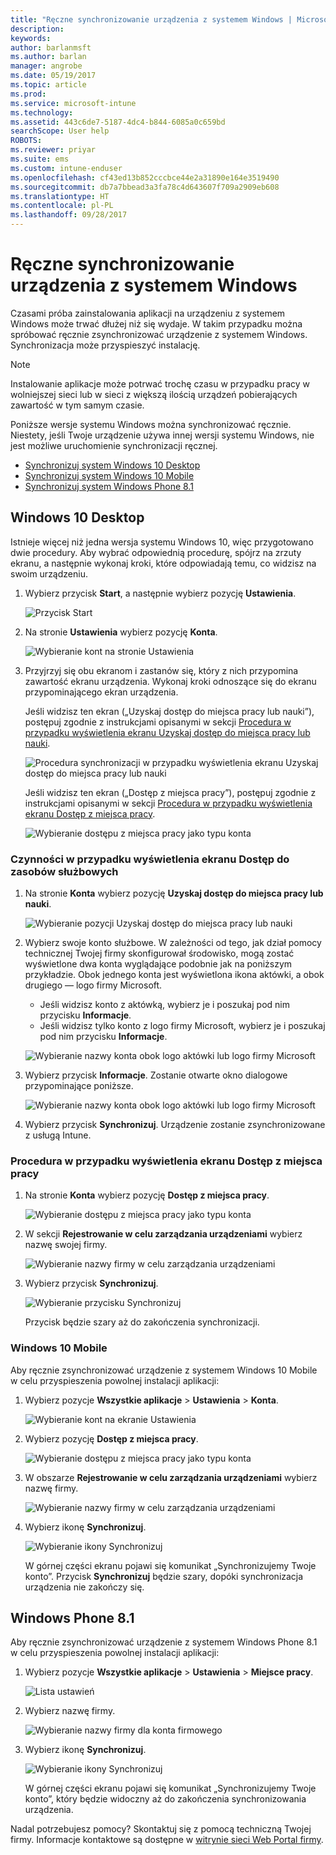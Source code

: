 ```yaml
---
title: "Ręczne synchronizowanie urządzenia z systemem Windows | Microsoft Docs"
description: 
keywords: 
author: barlanmsft
ms.author: barlan
manager: angrobe
ms.date: 05/19/2017
ms.topic: article
ms.prod: 
ms.service: microsoft-intune
ms.technology: 
ms.assetid: 443c6de7-5187-4dc4-b844-6085a0c659bd
searchScope: User help
ROBOTS: 
ms.reviewer: priyar
ms.suite: ems
ms.custom: intune-enduser
ms.openlocfilehash: cf43ed13b852cccbce44e2a31890e164e3519490
ms.sourcegitcommit: db7a7bbead3a3fa78c4d643607f709a2909eb608
ms.translationtype: HT
ms.contentlocale: pl-PL
ms.lasthandoff: 09/28/2017
---
```

# <a name="sync-your-windows-device-manually"></a>Ręczne synchronizowanie urządzenia z systemem Windows

Czasami próba zainstalowania aplikacji na urządzeniu z systemem Windows może trwać dłużej niż się wydaje. W takim przypadku można spróbować ręcznie zsynchronizować urządzenie z systemem Windows. Synchronizacja może przyspieszyć instalację.

> [!Note]
> Instalowanie aplikacje może potrwać trochę czasu w przypadku pracy w wolniejszej sieci lub w sieci z większą ilością urządzeń pobierających zawartość w tym samym czasie.

Poniższe wersje systemu Windows można synchronizować ręcznie. Niestety, jeśli Twoje urządzenie używa innej wersji systemu Windows, nie jest możliwe uruchomienie synchronizacji ręcznej.

* [Synchronizuj system Windows 10 Desktop](#windows-10-desktop)
* [Synchronizuj system Windows 10 Mobile](#windows-10-mobile)
* [Synchronizuj system Windows Phone 8.1](#windows-phone-81)

## <a name="windows-10-desktop"></a>Windows 10 Desktop
Istnieje więcej niż jedna wersja systemu Windows 10, więc przygotowano dwie procedury. Aby wybrać odpowiednią procedurę, spójrz na zrzuty ekranu, a następnie wykonaj kroki, które odpowiadają temu, co widzisz na swoim urządzeniu.

1. Wybierz przycisk **Start**, a następnie wybierz pozycję **Ustawienia**.

    ![Przycisk Start](./media/win10pc-sync-1-start-button.png)

2. Na stronie **Ustawienia** wybierz pozycję **Konta**.

    ![Wybieranie kont na stronie Ustawienia](./media/win10pc-sync-2-settings-accounts.png)

3. Przyjrzyj się obu ekranom i zastanów się, który z nich przypomina zawartość ekranu urządzenia. Wykonaj kroki odnoszące się do ekranu przypominającego ekran urządzenia.

    Jeśli widzisz ten ekran („Uzyskaj dostęp do miejsca pracy lub nauki”), postępuj zgodnie z instrukcjami opisanymi w sekcji [Procedura w przypadku wyświetlenia ekranu Uzyskaj dostęp do miejsca pracy lub nauki](#steps-to-follow-if-you-see-access-work-or-school).

    ![Procedura synchronizacji w przypadku wyświetlenia ekranu Uzyskaj dostęp do miejsca pracy lub nauki](./media/w10-enroll-rs1-connect-to-work-or-school.png)

    Jeśli widzisz ten ekran („Dostęp z miejsca pracy”), postępuj zgodnie z instrukcjami opisanymi w sekcji [Procedura w przypadku wyświetlenia ekranu Dostęp z miejsca pracy](#steps-to-follow-if-you-see-work-access).

    ![Wybieranie dostępu z miejsca pracy jako typu konta](./media/win10pc-sync-3-work-access.png)

### <a name="steps-to-follow-if-you-see-access-work-or-school"></a>Czynności w przypadku wyświetlenia ekranu Dostęp do zasobów służbowych

1. Na stronie **Konta** wybierz pozycję **Uzyskaj dostęp do miejsca pracy lub nauki**.

    ![Wybieranie pozycji Uzyskaj dostęp do miejsca pracy lub nauki](./media/w10-enroll-rs1-connect-to-work-or-school.png)

2. Wybierz swoje konto służbowe. W zależności od tego, jak dział pomocy technicznej Twojej firmy skonfigurował środowisko, mogą zostać wyświetlone dwa konta wyglądające podobnie jak na poniższym przykładzie. Obok jednego konta jest wyświetlona ikona aktówki, a obok drugiego — logo firmy Microsoft.

    - Jeśli widzisz konto z aktówką, wybierz je i poszukaj pod nim przycisku **Informacje**.
    - Jeśli widzisz tylko konto z logo firmy Microsoft, wybierz je i poszukaj pod nim przycisku **Informacje**.

    ![Wybieranie nazwy konta obok logo aktówki lub logo firmy Microsoft](./media/win10pc-rs1-sync-info-button.png)

3. Wybierz przycisk **Informacje**. Zostanie otwarte okno dialogowe przypominające poniższe.

    ![Wybieranie nazwy konta obok logo aktówki lub logo firmy Microsoft](./media/win10pc-rs1-sync-button.png)

4. Wybierz przycisk **Synchronizuj**. Urządzenie zostanie zsynchronizowane z usługą Intune.

### <a name="steps-to-follow-if-you-see-work-access"></a>Procedura w przypadku wyświetlenia ekranu Dostęp z miejsca pracy

1. Na stronie **Konta** wybierz pozycję **Dostęp z miejsca pracy**.

    ![Wybieranie dostępu z miejsca pracy jako typu konta](./media/win10pc-sync-3-work-access.png)

2. W sekcji **Rejestrowanie w celu zarządzania urządzeniami** wybierz nazwę swojej firmy.

    ![Wybieranie nazwy firmy w celu zarządzania urządzeniami](./media/win10pc-sync-4-tap-com-name.png)

3. Wybierz przycisk **Synchronizuj**.

    ![Wybieranie przycisku Synchronizuj](./media/win10pc-sync-5-tap-sync.png)

   Przycisk będzie szary aż do zakończenia synchronizacji.

### <a name="windows-10-mobile"></a>Windows 10 Mobile
Aby ręcznie zsynchronizować urządzenie z systemem Windows 10 Mobile w celu przyspieszenia powolnej instalacji aplikacji:

   1. Wybierz pozycje **Wszystkie aplikacje** > **Ustawienia** > **Konta**.

       ![Wybieranie kont na ekranie Ustawienia](./media/win10m-sync-1-settings-accounts.png)

   2. Wybierz pozycję **Dostęp z miejsca pracy**.

       ![Wybieranie dostępu z miejsca pracy jako typu konta](./media/win10m-sync-2-work-access.png)

   3. W obszarze **Rejestrowanie w celu zarządzania urządzeniami** wybierz nazwę firmy.

       ![Wybieranie nazwy firmy w celu zarządzania urządzeniami](./media/win10m-sync-3-tap-comp-name.png)

   4. Wybierz ikonę **Synchronizuj**.

       ![Wybieranie ikony Synchronizuj](./media/win10m-sync-4-tap-sync.png)

       W górnej części ekranu pojawi się komunikat „Synchronizujemy Twoje konto”. Przycisk **Synchronizuj** będzie szary, dopóki synchronizacja urządzenia nie zakończy się.

## <a name="windows-phone-81"></a>Windows Phone 8.1
Aby ręcznie zsynchronizować urządzenie z systemem Windows Phone 8.1 w celu przyspieszenia powolnej instalacji aplikacji:

1. Wybierz pozycje **Wszystkie aplikacje** > **Ustawienia** > **Miejsce pracy**.

    ![Lista ustawień](./media/wp81-1-sync-settings-workplace.png)

2. Wybierz nazwę firmy.

    ![Wybieranie nazwy firmy dla konta firmowego](./media/wp81-2-sync-tap-compname.png)

3. Wybierz ikonę **Synchronizuj**.

    ![Wybieranie ikony Synchronizuj](./media/wp81-3-sync-tap-sync-button.png)

   W górnej części ekranu pojawi się komunikat „Synchronizujemy Twoje konto”, który będzie widoczny aż do zakończenia synchronizowania urządzenia.

Nadal potrzebujesz pomocy? Skontaktuj się z pomocą techniczną Twojej firmy. Informacje kontaktowe są dostępne w [witrynie sieci Web Portal firmy](https://portal.manage.microsoft.com).
